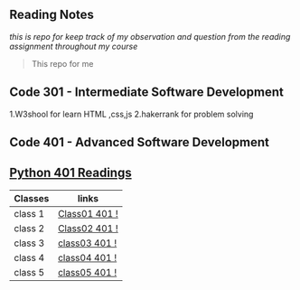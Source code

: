 ## Reading Notes

_*this is repo for keep track of my observation and question from the reading assignment throughout my course*_

>This repo for me


## Code 301 - Intermediate Software Development
1.W3shool for learn HTML ,css,js
2.hakerrank for problem solving


## Code 401 - Advanced Software Development

## [Python 401 Readings ](./code-401-python)

Classes       | links
------------- | -------------
class 1       | [Class01 401 !](https://ashar121299.github.io/reading-notes/code-401-python/Class-01/class1README)
class 2       | [Class02 401 !](https://ashar121299.github.io/reading-notes/code-401-python/Class-02/class2README)
class 3       | [class03 401 !](https://ashar121299.github.io/reading-notes/code-401-python/Class-03/class3README)
class 4       | [class04 401 !](https://ashar121299.github.io/reading-notes/code-401-python/Class-04/class4README)
class 5       | [class05 401 !](https://ashar121299.github.io/reading-notes/code-401-python/Class-05/class5README)

